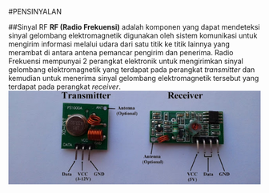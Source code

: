    #PENSINYALAN

##Sinyal RF
  **RF (Radio Frekuensi)** adalah komponen yang dapat mendeteksi sinyal
gelombang elektromagnetik digunakan oleh sistem komunikasi untuk mengirim
informasi melalui udara dari satu titik ke titik lainnya yang merambat di antara
antena pemancar pengirim dan penerima.
 Radio Frekuensi mempunyai 2 perangkat elektronik untuk mengirimkan
sinyal gelombang elektromagnetik yang terdapat pada perangkat _transmitter_ dan
kemudian untuk menerima sinyal gelombang elektromagnetik tersebut yang
terdapat pada perangkat _receiver_. 
![Image](RF.jpg)


